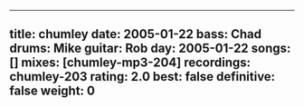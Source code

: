 
---
title: chumley
date: 2005-01-22
bass:	Chad
drums:	Mike
guitar:	Rob
day: 2005-01-22
songs: []
mixes: [chumley-mp3-204]
recordings: chumley-203
rating: 2.0
best: false
definitive: false
weight: 0
---
